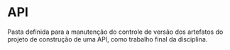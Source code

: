 # API

Pasta definida para a manutenção do controle de versão dos artefatos do projeto de construção de uma API, como trabalho final da disciplina.
